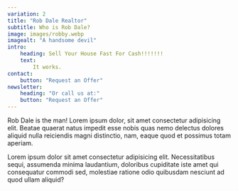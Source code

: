 ```yaml
---
variation: 2
title: "Rob Dale Realtor"
subtitle: Who is Rob Dale?
image: images/robby.webp
imagealt: "A handsome devil"
intro:
    heading: Sell Your House Fast For Cash!!!!!!!
    text:
        It works.
contact:
    button: "Request an Offer"
newsletter:
    heading: "Or call us at:"
    button: "Request an Offer"
---
```


Rob Dale is the man! Lorem ipsum dolor, sit amet consectetur adipisicing elit. Beatae quaerat natus impedit esse nobis quas nemo delectus dolores aliquid nulla reiciendis magni distinctio, nam, eaque quod et possimus totam aperiam.

Lorem ipsum dolor sit amet consectetur adipisicing elit. Necessitatibus sequi, assumenda minima laudantium, doloribus cupiditate iste amet qui consequatur commodi sed, molestiae ratione odio quibusdam nesciunt ad quod ullam aliquid?
